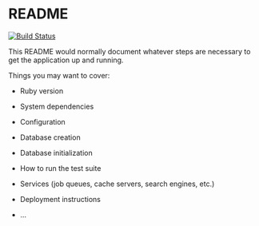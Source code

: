 # README
[![Build Status](https://travis-ci.org/moshinaan/lern_dualboot.svg?branch=develop)](https://travis-ci.org/moshinaan/lern_dualboot)

This README would normally document whatever steps are necessary to get the
application up and running.

Things you may want to cover:

* Ruby version

* System dependencies

* Configuration

* Database creation

* Database initialization

* How to run the test suite

* Services (job queues, cache servers, search engines, etc.)

* Deployment instructions

* ...

